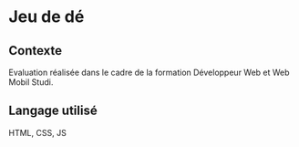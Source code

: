# Jeu de dé

## Contexte
Evaluation réalisée dans le cadre de la formation Développeur Web et Web Mobil Studi.

## Langage utilisé
HTML, CSS, JS
